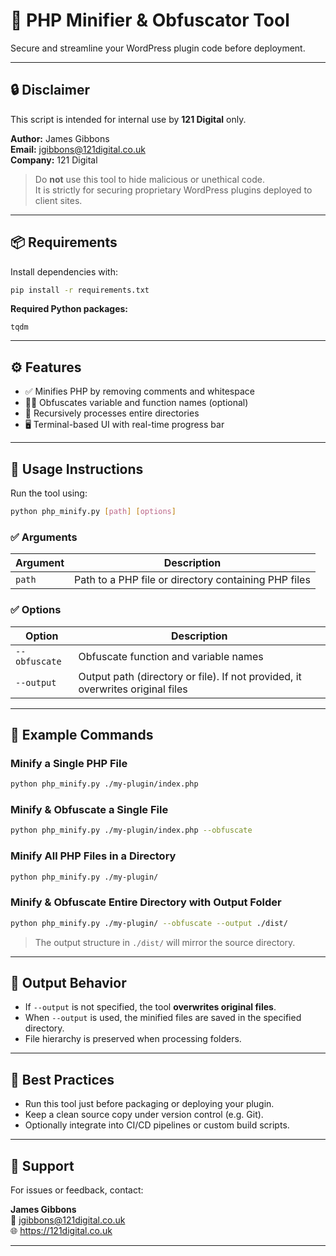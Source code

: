 
# 🧼 PHP Minifier & Obfuscator Tool

Secure and streamline your WordPress plugin code before deployment.

---

## 🔒 Disclaimer

This script is intended for internal use by **121 Digital** only.

**Author:** James Gibbons  
**Email:** jgibbons@121digital.co.uk  
**Company:** 121 Digital

> Do **not** use this tool to hide malicious or unethical code.  
> It is strictly for securing proprietary WordPress plugins deployed to client sites.

---

## 📦 Requirements

Install dependencies with:

```bash
pip install -r requirements.txt
```

**Required Python packages:**

```
tqdm
```

---

## ⚙️ Features

- ✅ Minifies PHP by removing comments and whitespace
- 🕵️‍♂️ Obfuscates variable and function names (optional)
- 📂 Recursively processes entire directories
- 🖥️ Terminal-based UI with real-time progress bar

---

## 🚀 Usage Instructions

Run the tool using:

```bash
python php_minify.py [path] [options]
```

### ✅ Arguments

| Argument        | Description                                                        |
|----------------|--------------------------------------------------------------------|
| `path`          | Path to a PHP file or directory containing PHP files               |

### ✅ Options

| Option          | Description                                                        |
|----------------|--------------------------------------------------------------------|
| `--obfuscate`   | Obfuscate function and variable names                              |
| `--output`      | Output path (directory or file). If not provided, it overwrites original files |

---

## 🧪 Example Commands

### Minify a Single PHP File

```bash
python php_minify.py ./my-plugin/index.php
```

### Minify & Obfuscate a Single File

```bash
python php_minify.py ./my-plugin/index.php --obfuscate
```

### Minify All PHP Files in a Directory

```bash
python php_minify.py ./my-plugin/
```

### Minify & Obfuscate Entire Directory with Output Folder

```bash
python php_minify.py ./my-plugin/ --obfuscate --output ./dist/
```

> The output structure in `./dist/` will mirror the source directory.

---

## 📁 Output Behavior

- If `--output` is not specified, the tool **overwrites original files**.
- When `--output` is used, the minified files are saved in the specified directory.
- File hierarchy is preserved when processing folders.

---

## 📌 Best Practices

- Run this tool just before packaging or deploying your plugin.
- Keep a clean source copy under version control (e.g. Git).
- Optionally integrate into CI/CD pipelines or custom build scripts.

---

## 👋 Support

For issues or feedback, contact:

**James Gibbons**  
📧 jgibbons@121digital.co.uk  
🌐 https://121digital.co.uk

---
